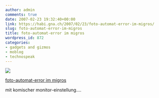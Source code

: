 ```yaml
---
author: admin
comments: true
date: 2007-02-23 19:32:40+00:00
link: https://habi.gna.ch/2007/02/23/foto-automat-error-im-migros/
slug: foto-automat-error-im-migros
title: foto-automat-error im migros
wordpress_id: 872
categories:
- gadgets and gizmos
- moblog
- technospeak
---
```



 [![](https://static.flickr.com/188/400017499_49e506c2a7_m.jpg)](https://www.flickr.com/photos/habi/400017499/)
   

 
  [foto-automat-error im migros](https://www.flickr.com/photos/habi/400017499/)
    

 



mit komischer monitor-einstellung....
  

